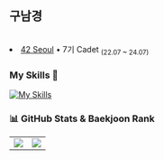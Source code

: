 ## 구남경

<br>
<li><a href="https://42seoul.kr/seoul42/main/view">42 Seoul</a> • 7기 Cadet <sub>(22.07 ~ 24.07)</sub></li>

### My Skills 🧐

[![My Skills](https://skillicons.dev/icons?i=java,spring,github)](https://skillicons.dev)

### 📊 GitHub Stats & Baekjoon Rank

<table>
  <tr>
    <td>
      <img src="https://github-readme-stats.vercel.app/api?username=namkyung-koo&show_icons=true&theme=light" />
    </td>
    <td>
      <a href="https://solved.ac/united94/">
        <img src="http://mazassumnida.wtf/api/v2/generate_badge?boj=united94" />
      </a>
    </td>
  </tr>
</table>

